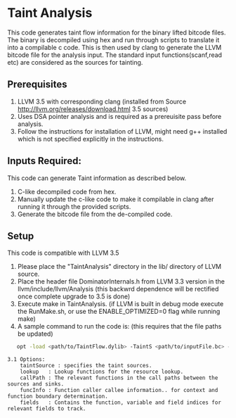 Taint Analysis
======
This code generates taint flow information for the binary lifted bitcode files. The binary is decompiled using hex and run through scripts to translate it into a compilable c code. This is then used by clang to generate the LLVM bitcode file for the analysis input. The standard input functions(scanf,read etc) are considered as the sources for tainting.

Prerequisites
------
1. LLVM 3.5 with corresponding clang (installed from Source http://llvm.org/releases/download.html 3.5 sources)
2. Uses DSA pointer analysis and is required as a prereuisite pass before analysis.
3. Follow the instructions for installation of LLVM, might need g++ installed which is not specified explicitly in the instructions. 

Inputs Required:
------
This code can generate Taint information as described below. 
1. C-like decompiled code from hex.
2. Manually update the c-like code to make it compilable in clang after running it through the provided scripts.
3. Generate the bitcode file from the de-compiled code. 

Setup
-----
This code is compatible with LLVM 3.5

1. Please place the "TaintAnalysis" directory in the lib/ directory of LLVM source.
2. Place the header file DominatorInternals.h from LLVM 3.3 version in the llvm/include/llvm/Analysis (this backwrd dependence will be rectified once complete upgrade to 3.5 is done)
3. Execute make in TaintAnalysis. (if LLVM is built in debug mode execute the RunMake.sh, or use the ENABLE_OPTIMIZED=0 flag while running make)
4. A sample command to run the code is: (this requires that the file paths be updated)
```sh
   opt -load <path/to/TaintFlow.dylib> -TaintS <path/to/inputFile.bc> -callPath=CallPath.txt -taintSource=sourcefile.txt -lookup=lookupfile.txt -stats
```
	3.1 Options:
		taintSource : specifies the taint sources.
		lookup   : Lookup functions for the resource lookup.
		callPath : The relevant functions in the call paths between the sources and sinks.
		funcInfo : Function caller callee information.. for context and function boundary determination.
		fields   : Contains the function, variable and field indices for relevant fields to track.


